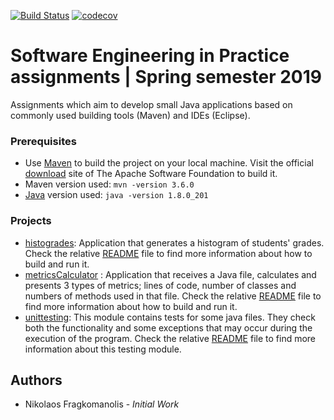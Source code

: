 [![Build Status](https://travis-ci.com/nickosfra/seip2019.svg?token=TteJZv8bg46Tne77Yf1c&branch=master)](https://travis-ci.com/nickosfra/seip2019)
[![codecov](https://codecov.io/gh/nickosfra/seip2019/branch/master/graph/badge.svg?token=6ZJ40kzhcd)](https://codecov.io/gh/nickosfra/seip2019)

# Software Engineering in Practice assignments | Spring semester 2019
Assignments which aim to develop small Java applications based on commonly used building tools (Maven) and IDEs (Eclipse).

### Prerequisites
* Use [Maven](https://maven.apache.org/ "Maven") to build the project on your local machine. Visit the official [download](https://maven.apache.org/ref/3.6.0/download.cgi "Maven Download") site of The Apache Software Foundation to build it.
* Maven version used: `mvn -version 3.6.0`
* [Java](https://www.oracle.com/technetwork/java/javase/downloads/jdk11-downloads-5066655.html) version used: `java -version 1.8.0_201`

### Projects
* [histogrades](https://github.com/nickosfra/seip2019/tree/development/seip2019/histoGrades): Application that generates a histogram of students' grades. Check the relative [README](https://github.com/nickosfra/seip2019/blob/development/seip2019/histoGrades/README.md) file to find more information about how to build and run it.
* [metricsCalculator](https://github.com/nickosfra/seip2019/tree/development/seip2019/metricsCalculator) : Application that receives a Java file, calculates and presents 3 types of metrics; lines of code, number of classes and numbers of methods used in that file. Check the relative [README](https://github.com/nickosfra/seip2019/blob/development/seip2019/metricsCalculator/README.md) file to find more information about how to build and run it.
* [unittesting](https://github.com/nickosfra/seip2019/tree/master/seip2019/unittesting): This module contains tests for some java files. They check both the functionality and some exceptions that may occur during the execution of the program. Check the relative [README](https://github.com/nickosfra/seip2019/blob/master/seip2019/unittesting/README.md) file to find more information about this testing module.

## Authors
* Nikolaos Fragkomanolis - *Initial Work*
